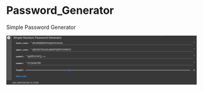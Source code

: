 # Password_Generator
Simple Password Generator

![](https://github.com/munish8448/Password_Generator/blob/main/example.png)
